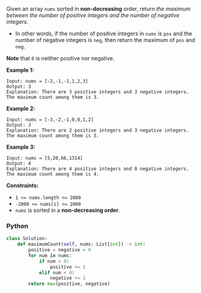 Given an array  `nums`  sorted in  **non-decreasing**  order, return  _the maximum between the number of positive
integers and the number of negative integers._

- In other words, if the number of positive integers in  `nums`  is  `pos`  and the number of negative integers
  is  `neg`, then return the maximum of  `pos`  and  `neg`.

**Note**  that  `0`  is neither positive nor negative.

**Example 1:**

```
Input: nums = [-2,-1,-1,1,2,3]
Output: 3
Explanation: There are 3 positive integers and 3 negative integers. The maximum count among them is 3.
```

**Example 2:**

```
Input: nums = [-3,-2,-1,0,0,1,2]
Output: 3
Explanation: There are 2 positive integers and 3 negative integers. The maximum count among them is 3.
```

**Example 3:**

```
Input: nums = [5,20,66,1314]
Output: 4
Explanation: There are 4 positive integers and 0 negative integers. The maximum count among them is 4.
```

**Constraints:**

- `1 <= nums.length <= 2000`
- `-2000 <= nums[i] <= 2000`
- `nums`  is sorted in a  **non-decreasing order**.

### Python

```python
class Solution:
    def maximumCount(self, nums: List[int]) -> int:
        positive = negative = 0
        for num in nums:
            if num > 0:
                positive += 1
            elif num < 0:
                negative += 1
        return max(positive, negative)
```